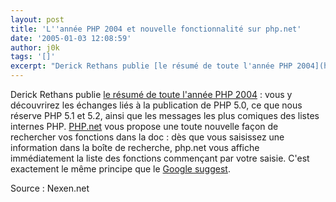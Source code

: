 ```yaml
---
layout: post
title: 'L''année PHP 2004 et nouvelle fonctionnalité sur php.net'
date: '2005-01-03 12:08:59'
author: j0k
tags: '[]'
excerpt: "Derick Rethans publie [le résumé de toute l'année PHP 2004](http://www.nexen.net/interview/index.php?id=45) : vous y découvrirez les échanges liés à la publication de PHP 5.0, ce que nous réserve PHP 5.1 et 5.2, ainsi que les messages les plus comiques des listes internes PHP.     \n[PHP.net](http://fr.php.net/search.php) vous propose une toute      …"
---
```


Derick Rethans publie [le résumé de toute l'année PHP 2004](http://www.nexen.net/interview/index.php?id=45) : vous y découvrirez les échanges liés à la publication de PHP 5.0, ce que nous réserve PHP 5.1 et 5.2, ainsi que les messages les plus comiques des listes internes PHP.
[PHP.net](http://fr.php.net/search.php) vous propose une toute nouvelle façon de rechercher vos fonctions dans la doc : dès que vous saisissez une information dans la boîte de recherche, php.net vous affiche immédiatement la liste des fonctions commençant par votre saisie.    C'est exactement le même principe que le [Google suggest](http://www.google.com/webhp?complete=1&amp;hl=en).

 Source : Nexen.net
